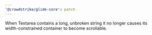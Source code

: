 ```yaml
---
'@crowdstrike/glide-core': patch
---
```


When Textarea contains a long, unbroken string it no longer causes its width-constrained container to become scrollable.
